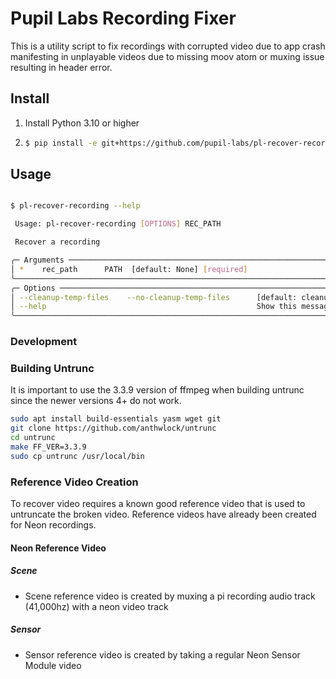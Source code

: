 
# Pupil Labs Recording Fixer

This is a utility script to fix recordings with corrupted video due to app crash
manifesting in unplayable videos due to missing moov atom or muxing issue resulting in
header error.

## Install

1. Install Python 3.10 or higher
2. ```bash
   $ pip install -e git+https://github.com/pupil-labs/pl-recover-recording.git#egg=pl-recover-recording
   ```

## Usage

```bash

$ pl-recover-recording --help

 Usage: pl-recover-recording [OPTIONS] REC_PATH

 Recover a recording

╭─ Arguments ──────────────────────────────────────────────────────────────────────────╮
│ *    rec_path      PATH  [default: None] [required]                                  │
╰──────────────────────────────────────────────────────────────────────────────────────╯
╭─ Options ────────────────────────────────────────────────────────────────────────────╮
│ --cleanup-temp-files    --no-cleanup-temp-files      [default: cleanup-temp-files]   │
│ --help                                               Show this message and exit.     │
╰──────────────────────────────────────────────────────────────────────────────────────╯
```

### Development

### Building Untrunc

It is important to use the 3.3.9 version of ffmpeg when building untrunc since the newer
versions 4+ do not work.

```bash
sudo apt install build-essentials yasm wget git
git clone https://github.com/anthwlock/untrunc
cd untrunc
make FF_VER=3.3.9
sudo cp untrunc /usr/local/bin
```
### Reference Video Creation

To recover video requires a known good reference video that is used to untruncate the
broken video. Reference videos have already been created for Neon recordings.

#### Neon Reference Video

##### Scene

- Scene reference video is created by muxing a pi recording audio track (41,000hz)
  with a neon video track

##### Sensor

- Sensor reference video is created by taking a regular Neon Sensor Module video

